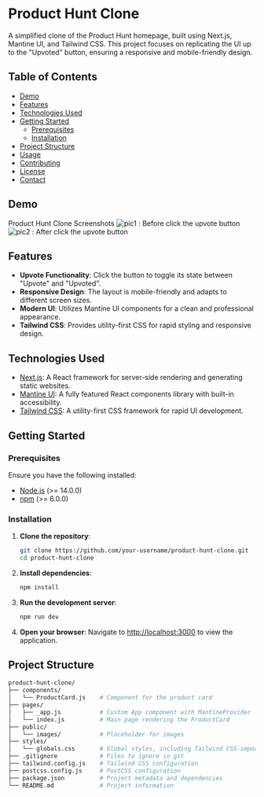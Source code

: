 # Product Hunt Clone

A simplified clone of the Product Hunt homepage, built using Next.js, Mantine UI, and Tailwind CSS. This project focuses on replicating the UI up to the "Upvoted" button, ensuring a responsive and mobile-friendly design.

## Table of Contents

- [Demo](#demo)
- [Features](#features)
- [Technologies Used](#technologies-used)
- [Getting Started](#getting-started)
  - [Prerequisites](#prerequisites)
  - [Installation](#installation)
- [Project Structure](#project-structure)
- [Usage](#usage)
- [Contributing](#contributing)
- [License](#license)
- [Contact](#contact)

## Demo
 Product Hunt Clone Screenshots
![pic1](https://github.com/user-attachments/assets/42e42197-551f-41bc-8139-31511666c7fa) : Before click the upvote button
![pic2](https://github.com/user-attachments/assets/48220137-8f84-4ba9-af1a-418986b83037) : After click the upvote button
 
 


## Features

- **Upvote Functionality**: Click the button to toggle its state between "Upvote" and "Upvoted".
- **Responsive Design**: The layout is mobile-friendly and adapts to different screen sizes.
- **Modern UI**: Utilizes Mantine UI components for a clean and professional appearance.
- **Tailwind CSS**: Provides utility-first CSS for rapid styling and responsive design.

## Technologies Used

- [Next.js](https://nextjs.org/): A React framework for server-side rendering and generating static websites.
- [Mantine UI](https://mantine.dev/): A fully featured React components library with built-in accessibility.
- [Tailwind CSS](https://tailwindcss.com/): A utility-first CSS framework for rapid UI development.

## Getting Started

### Prerequisites

Ensure you have the following installed:

- [Node.js](https://nodejs.org/) (>= 14.0.0)
- [npm](https://www.npmjs.com/) (>= 6.0.0)

### Installation

1. **Clone the repository**:
    ```bash
    git clone https://github.com/your-username/product-hunt-clone.git
    cd product-hunt-clone
    ```

2. **Install dependencies**:
    ```bash
    npm install
    ```

3. **Run the development server**:
    ```bash
    npm run dev
    ```

4. **Open your browser**:
    Navigate to [http://localhost:3000](http://localhost:3000) to view the application.

## Project Structure

```bash
product-hunt-clone/
├── components/
│   └── ProductCard.js    # Component for the product card
├── pages/
│   ├── _app.js           # Custom App component with MantineProvider
│   └── index.js          # Main page rendering the ProductCard
├── public/
│   └── images/           # Placeholder for images
├── styles/
│   └── globals.css       # Global styles, including Tailwind CSS imports
├── .gitignore            # Files to ignore in git
├── tailwind.config.js    # Tailwind CSS configuration
├── postcss.config.js     # PostCSS configuration
├── package.json          # Project metadata and dependencies
└── README.md             # Project information
